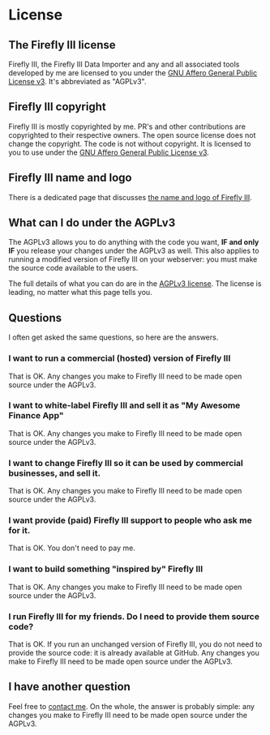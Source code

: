 # License

## The Firefly III license

Firefly III, the Firefly III Data Importer and any and all associated tools developed by me are licensed to you under the [GNU Affero General Public License v3](https://www.gnu.org/licenses/agpl-3.0.html.en). It's abbreviated as "AGPLv3".

## Firefly III copyright

Firefly III is mostly copyrighted by me. PR's and other contributions are copyrighted to their respective owners. The open source license does not change the copyright. The code is not without copyright. It is licensed to you to use under the [GNU Affero General Public License v3](https://www.gnu.org/licenses/agpl-3.0.html.en).

## Firefly III name and logo

There is a dedicated page that discusses [the name and logo of Firefly III](logo.md).

## What can I do under the AGPLv3

The AGPLv3 allows you to do anything with the code you want, **IF and only IF** you release your changes under the AGPLv3 as well. This also applies to running a modified version of Firefly III on your webserver: you must make the source code available to the users.

The full details of what you can do are in the [AGPLv3 license](https://www.gnu.org/licenses/agpl-3.0.html.en). The license is leading, no matter what this page tells you.

## Questions

I often get asked the same questions, so here are the answers.

### I want to run a commercial (hosted) version of Firefly III

That is OK. Any changes you make to Firefly III need to be made open source under the AGPLv3.

### I want to white-label Firefly III and sell it as "My Awesome Finance App"

That is OK. Any changes you make to Firefly III need to be made open source under the AGPLv3.

### I want to change Firefly III so it can be used by commercial businesses, and sell it.

That is OK. Any changes you make to Firefly III need to be made open source under the AGPLv3.

### I want provide (paid) Firefly III support to people who ask me for it.

That is OK. You don't need to pay me.

### I want to build something "inspired by" Firefly III

That is OK. Any changes you make to Firefly III need to be made open source under the AGPLv3.

### I run Firefly III for my friends. Do I need to provide them source code?

That is OK. If you run an unchanged version of Firefly III, you do not need to provide the source code: it is already available at GitHub. Any changes you make to Firefly III need to be made open source under the AGPLv3.

## I have another question

Feel free to [contact me](../other-pages/contact.md). On the whole, the answer is probably simple: any changes you make to Firefly III need to be made open source under the AGPLv3.